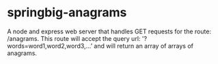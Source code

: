 # springbig-anagrams
A node and express web server that handles GET requests for the route: /anagrams. This route will accept the query url: '?words=word1,word2,word3,…’ and will return an array of arrays of anagrams.
